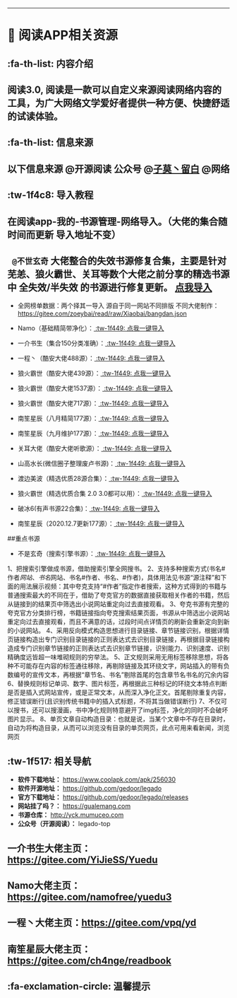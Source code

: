 ------------
# 📖 阅读APP相关资源
##  :fa-th-list: 内容介绍

 阅读3.0, 阅读是一款可以自定义来源阅读网络内容的工具，为广大网络文学爱好者提供一种方便、快捷舒适的试读体验。
------------
##  :fa-th-list: 信息来源

以下信息来源 @开源阅读 公众号 @[子莫丶留白](https://gitee.com/zoeybai) @网络
------------
##  :tw-1f4c8: 导入教程
在阅读app-我的-书源管理-网络导入。（大佬的集合随时间而更新 导入地址不变）
------------
` @不世玄奇` 大佬整合的失效书源修复合集，主要是针对芜恙、狼火霸世、关耳等数个大佬之前分享的精选书源中 全失效/半失效 的书源进行修复更新。
[点我导入](yuedu://booksource/importonline?src=https://gitee.com/ch4nge/readbook/raw/master/booksources_sx "点我导入")
---
- 全网榜单数据：两个择其一导入 源自于同一网站不同排版 不同大佬制作：https://gitee.com/zoeybai/read/raw/Xiaobai/bangdan.json

- Namo（基础精简带净化）：[ :tw-1f449: 点我一键导入](yuedu://booksource/importonline?src=https://gitee.com/namofree/yuedu3/raw/legado3booksource/legado3_booksource_by_Namo.json)

- 一介书生（集合150分类准确）：[ :tw-1f449: 点我一键导入](yuedu://booksource/importonline?src=https://gitee.com/YiJieSS/Yuedu/raw/master/bookSource.json)

- 一程丶（酷安大佬488源）：[ :tw-1f449: 点我一键导入](yuedu://booksource/importonline?src=https://gitee.com/vpq/codes/ez5qu1ifx260layps3b7981/raw?blob_name=3.0sy.json)

- 狼火霸世（酷安大佬439源）：[ :tw-1f449: 点我一键导入](yuedu://booksource/importonline?src=https://gedoor.github.io/MyBookshelf/bookSource.json)

- 狼火霸世（酷安大佬1537源）：[ :tw-1f449: 点我一键导入](yuedu://booksource/importonline?src=https://cdn.jsdelivr.net/gh/yeyulingfeng01/yuedu.github.io@1.1/202003.txt)

- 狼火霸世（酷安大佬717源）：[ :tw-1f449: 点我一键导入](yuedu://booksource/importonline?src=https://cdn.jsdelivr.net/gh/yeyulingfeng01/yuedu.github.io/yeudu3.0-202005.json)

- 南笙星辰（八月精简177源）：[ :tw-1f449: 点我一键导入](yuedu://booksource/importonline?src=https://gitee.com/ch4nge/readbook/raw/master/booksoure)

- 南笙星辰（九月维护177源）：[ :tw-1f449: 点我一键导入](yuedu://booksource/importonline?src=https://gitee.com/ch4nge/readbook/raw/master/booksource9)

- 关耳大佬（酷安大佬听歌源）：[ :tw-1f449: 点我一键导入](yuedu://booksource/importonline?src=https://gitee.com/zmn1307617161/booksource/raw/master/%E4%B9%A6%E6%BA%90/3%E4%B8%AA%E9%9F%B3%E4%B9%90%E6%BA%90.json)

- 山高水长(微信圈子整理废卢书源)：[ :tw-1f449: 点我一键导入](yuedu://booksource/importonline?src=https://gitee.com/ch4nge/readbook/raw/master/booksource_fl)

- 渡边美波（精选优质28源合集）：[ :tw-1f449: 点我一键导入](yuedu://booksource/importonline?src=https://gitee.com/ch4nge/readbook/raw/master/booksource_jx)

- 狼火霸世（精选优质合集 2.0 3.0都可以用）：[ :tw-1f449: 点我一键导入](yuedu://booksource/importonline?src=https://gitee.com/ch4nge/readbook/raw/master/booksource_lhbs)

- 破冰6(有声书源22合集)：[ :tw-1f449: 点我一键导入](yuedu://booksource/importonline?src=https://gitee.com/ch4nge/readbook/raw/master/booksources_ts)

- 南笙星辰（2020.12.7更新177源）：[ :tw-1f449: 点我一键导入](yuedu://booksource/importonline?src=https://gitee.com/ch4nge/readbook/raw/master/booksource_177)

##重点书源

- 不是玄奇（搜索引擎书源）：[ :tw-1f449: 点我一键导入](yuedu://booksource/importonline?src=https://gitee.com/no-mystery/bushixuanqi-quanwangsoushu/raw/master/%E5%85%A8%E7%BD%91%E6%90%9C%E4%B9%A6(%E7%99%BE%E5%BA%A6%E3%80%81%E8%B0%B7%E6%AD%8C%E3%80%81%E5%A4%B8%E5%85%8B).json)

1、把搜索引擎做成书源，借助搜索引擎全网搜书。
2、支持多种搜索方式(书名#作者$网站、书名$网站、书名#作者、书名、#作者)，具体用法见书源“源注释”和下面的用法展示视频：其中夸克支持“#作者”指定作者搜索，这种方式得到的书籍与普通搜索最大的不同在于，借助了夸克官方的数据直接获取相关作者的书籍，然后从链接到的结果页中筛选出小说网站重定向过去直接观看。
3、夸克书源有完整的夸克官方分类排行榜，书籍链接指向夸克搜索结果页面，书源从中筛选出小说网站重定向过去直接观看，而且不满意的话，过段时间点详情页的刷新会重新定向到新的小说网站。
4、采用反向模式构造思想进行目录链接、章节链接识别，根据详情页链接构造出专门识别目录链接的正则表达式去识别目录链接，再根据目录链接构造成专门识别章节链接的正则表达式去识别章节链接，识别能力、识别速度、识别精确度远皆超一味堆砌规则的穷举法。
5、正文规则采用无用标签移除思想，将各种不可能存在内容的标签通往移除，再剔除链接及其环绕文字，网站插入的带有负数编号的宣传文本，再根据“章节名、书名”剔除首尾的包含章节名书名的冗余内容
6、替换规则标记单词、数字、图片标签，再根据此三种标记的环绕文本特点判断是否是插入式网站宣传，或是正常文本，从而深入净化正文。首尾剔除重复内容，修正错误断行(且识别传统书籍中的插入式标题，不将其当做错误断行)
7、不仅可以搜书，还可以搜漫画，书中净化规则特意避开了img标签，净化的同时不会破坏图片显示。
8、单页文章自动构造目录：也就是说，当某个文章中不存在目录时，自动为将构造目录，从而可以浏览没有目录的单页网页，此点可用来看新闻，浏览网页


##  :tw-1f517: 相关导航

- **软件下载地址：** https://www.coolapk.com/apk/256030
- **软件开源地址：** https://github.com/gedoor/legado
- **官方下载地址：** https://github.com/gedoor/legado/releases
- **网站挂了吗？：** https://gualemang.com
- **书源仓库：** http://yck.mumuceo.com
- **公众号（开源阅读）：** legado-top

## 一介书生大佬主页：https://gitee.com/YiJieSS/Yuedu

## Namo大佬主页：https://gitee.com/namofree/yuedu3

## 一程丶大佬主页：https://gitee.com/vpq/yd

## 南笙星辰大佬主页：https://gitee.com/ch4nge/readbook

##   :fa-exclamation-circle:  温馨提示